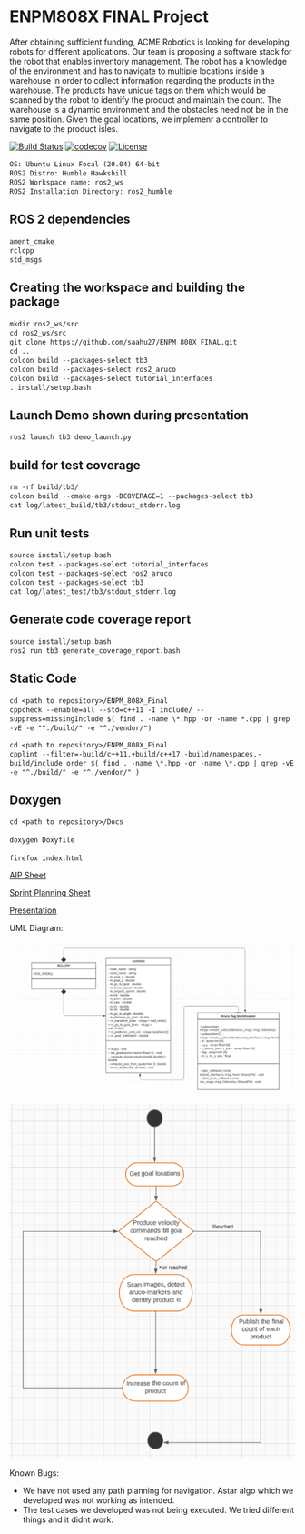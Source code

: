 # ENPM808X FINAL Project

After obtaining sufficient funding, ACME Robotics is looking for developing robots for different applications. Our team is proposing a software stack for the robot that enables inventory management. The robot has a knowledge of the environment and has to navigate to multiple locations inside a warehouse in order to collect information regarding the products in the warehouse. The products have unique tags on them which would be scanned by the robot to identify the product and maintain the count. The warehouse is a dynamic environment and the obstacles need not be in the same position. Given the goal locations, we implemenr a controller to navigate to the product isles.   

[![Build Status](https://github.com/saahu27/ENPM_808X_FINAL/actions/workflows/my_codecov_upload.yml/badge.svg)](https://github.com/saahu27/ENPM_808X_FINAL/actions/workflows/my_codecov_upload.yml)    [![codecov](https://codecov.io/gh/saahu27/ENPM_808X_FINAL/branch/main/graph/badge.svg?token=5DVHEL8JLR)](https://codecov.io/gh/saahu27/ENPM_808X_FINAL)   [![License](https://img.shields.io/badge/License-Apache_2.0-blue.svg)](https://opensource.org/licenses/Apache-2.0)

```
OS: Ubuntu Linux Focal (20.04) 64-bit
ROS2 Distro: Humble Hawksbill
ROS2 Workspace name: ros2_ws
ROS2 Installation Directory: ros2_humble
```

## ROS 2 dependencies
```
ament_cmake
rclcpp
std_msgs
```

## Creating the workspace and building the package
```
mkdir ros2_ws/src
cd ros2_ws/src
git clone https://github.com/saahu27/ENPM_808X_FINAL.git
cd ..
colcon build --packages-select tb3
colcon build --packages-select ros2_aruco
colcon build --packages-select tutorial_interfaces
. install/setup.bash
```

## Launch Demo shown during presentation
```
ros2 launch tb3 demo_launch.py
```

## build for test coverage
```
rm -rf build/tb3/
colcon build --cmake-args -DCOVERAGE=1 --packages-select tb3
cat log/latest_build/tb3/stdout_stderr.log
```

## Run unit tests
```
source install/setup.bash
colcon test --packages-select tutorial_interfaces
colcon test --packages-select ros2_aruco
colcon test --packages-select tb3
cat log/latest_test/tb3/stdout_stderr.log
```

## Generate code coverage report 
```
source install/setup.bash
ros2 run tb3 generate_coverage_report.bash
```
## Static Code 
```
cd <path to repository>/ENPM_808X_Final
cppcheck --enable=all --std=c++11 -I include/ --suppress=missingInclude $( find . -name \*.hpp -or -name *.cpp | grep -vE -e "^./build/" -e "^./vendor/")
```
```
cd <path to repository>/ENPM_808X_Final
cpplint --filter=-build/c++11,+build/c++17,-build/namespaces,-build/include_order $( find . -name \*.hpp -or -name \*.cpp | grep -vE -e "^./build/" -e "^./vendor/" )
```
## Doxygen
```
cd <path to repository>/Docs

doxygen Doxyfile

firefox index.html
```
[AIP Sheet](https://docs.google.com/spreadsheets/d/12jQ-N1z6aNx08tzQ0vjAypztQB04JdK8wfJC_l7KlUk/edit#gid=0)

[Sprint Planning Sheet](https://docs.google.com/document/d/1jmsCzZMhDV4vYkIBsq1OxhA2W3Id5yWly6dfnyGUrAE/edit)

[Presentation](https://docs.google.com/presentation/d/1yycZ2xIvlMv7u-YH4N7T5y6cAZZ6OISVKyMDpMjmE5A/edit?usp=sharing)

UML Diagram:

![UML Class Diagram](https://github.com/saahu27/ENPM_808X_FINAL/blob/main/UML/final/UML_class_diagram.png?raw=true "Title")

![Activity Diagram](https://github.com/saahu27/ENPM_808X_FINAL/blob/main/UML/final/UML_activity_diagram.png?raw=true "Title")

Known Bugs:

- We have not used any path planning for navigation. Astar algo which we developed was not working as intended.
- The test cases we developed was not being executed. We tried different things and it didnt work.

